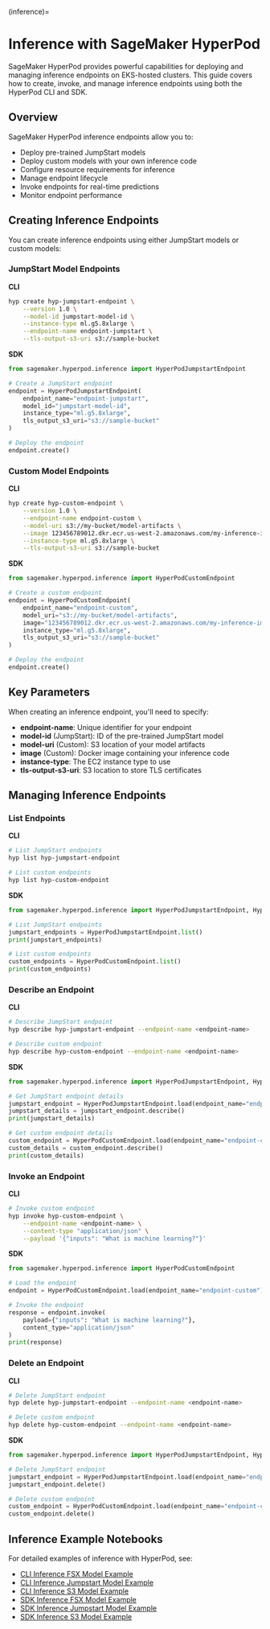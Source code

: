 (inference)=

# Inference with SageMaker HyperPod

SageMaker HyperPod provides powerful capabilities for deploying and managing inference endpoints on EKS-hosted clusters. This guide covers how to create, invoke, and manage inference endpoints using both the HyperPod CLI and SDK.

## Overview

SageMaker HyperPod inference endpoints allow you to:

- Deploy pre-trained JumpStart models
- Deploy custom models with your own inference code
- Configure resource requirements for inference
- Manage endpoint lifecycle
- Invoke endpoints for real-time predictions
- Monitor endpoint performance

## Creating Inference Endpoints

You can create inference endpoints using either JumpStart models or custom models:

### JumpStart Model Endpoints

**CLI**
```bash
hyp create hyp-jumpstart-endpoint \
    --version 1.0 \
    --model-id jumpstart-model-id \
    --instance-type ml.g5.8xlarge \
    --endpoint-name endpoint-jumpstart \
    --tls-output-s3-uri s3://sample-bucket
```

**SDK**
```python
from sagemaker.hyperpod.inference import HyperPodJumpstartEndpoint

# Create a JumpStart endpoint
endpoint = HyperPodJumpstartEndpoint(
    endpoint_name="endpoint-jumpstart",
    model_id="jumpstart-model-id",
    instance_type="ml.g5.8xlarge",
    tls_output_s3_uri="s3://sample-bucket"
)

# Deploy the endpoint
endpoint.create()
```

### Custom Model Endpoints

**CLI**
```bash
hyp create hyp-custom-endpoint \
    --version 1.0 \
    --endpoint-name endpoint-custom \
    --model-uri s3://my-bucket/model-artifacts \
    --image 123456789012.dkr.ecr.us-west-2.amazonaws.com/my-inference-image:latest \
    --instance-type ml.g5.8xlarge \
    --tls-output-s3-uri s3://sample-bucket
```

**SDK**
```python
from sagemaker.hyperpod.inference import HyperPodCustomEndpoint

# Create a custom endpoint
endpoint = HyperPodCustomEndpoint(
    endpoint_name="endpoint-custom",
    model_uri="s3://my-bucket/model-artifacts",
    image="123456789012.dkr.ecr.us-west-2.amazonaws.com/my-inference-image:latest",
    instance_type="ml.g5.8xlarge",
    tls_output_s3_uri="s3://sample-bucket"
)

# Deploy the endpoint
endpoint.create()
```

## Key Parameters

When creating an inference endpoint, you'll need to specify:

- **endpoint-name**: Unique identifier for your endpoint
- **model-id** (JumpStart): ID of the pre-trained JumpStart model
- **model-uri** (Custom): S3 location of your model artifacts
- **image** (Custom): Docker image containing your inference code
- **instance-type**: The EC2 instance type to use
- **tls-output-s3-uri**: S3 location to store TLS certificates

## Managing Inference Endpoints

### List Endpoints

**CLI**
```bash
# List JumpStart endpoints
hyp list hyp-jumpstart-endpoint

# List custom endpoints
hyp list hyp-custom-endpoint
```

**SDK**
```python
from sagemaker.hyperpod.inference import HyperPodJumpstartEndpoint, HyperPodCustomEndpoint

# List JumpStart endpoints
jumpstart_endpoints = HyperPodJumpstartEndpoint.list()
print(jumpstart_endpoints)

# List custom endpoints
custom_endpoints = HyperPodCustomEndpoint.list()
print(custom_endpoints)
```

### Describe an Endpoint

**CLI**
```bash
# Describe JumpStart endpoint
hyp describe hyp-jumpstart-endpoint --endpoint-name <endpoint-name>

# Describe custom endpoint
hyp describe hyp-custom-endpoint --endpoint-name <endpoint-name>
```

**SDK**
```python
from sagemaker.hyperpod.inference import HyperPodJumpstartEndpoint, HyperPodCustomEndpoint

# Get JumpStart endpoint details
jumpstart_endpoint = HyperPodJumpstartEndpoint.load(endpoint_name="endpoint-jumpstart")
jumpstart_details = jumpstart_endpoint.describe()
print(jumpstart_details)

# Get custom endpoint details
custom_endpoint = HyperPodCustomEndpoint.load(endpoint_name="endpoint-custom")
custom_details = custom_endpoint.describe()
print(custom_details)
```

### Invoke an Endpoint

**CLI**
```bash
# Invoke custom endpoint
hyp invoke hyp-custom-endpoint \
    --endpoint-name <endpoint-name> \
    --content-type "application/json" \
    --payload '{"inputs": "What is machine learning?"}'
```

**SDK**
```python
from sagemaker.hyperpod.inference import HyperPodCustomEndpoint

# Load the endpoint
endpoint = HyperPodCustomEndpoint.load(endpoint_name="endpoint-custom")

# Invoke the endpoint
response = endpoint.invoke(
    payload={"inputs": "What is machine learning?"},
    content_type="application/json"
)
print(response)
```

### Delete an Endpoint

**CLI**
```bash
# Delete JumpStart endpoint
hyp delete hyp-jumpstart-endpoint --endpoint-name <endpoint-name>

# Delete custom endpoint
hyp delete hyp-custom-endpoint --endpoint-name <endpoint-name>
```

**SDK**
```python
from sagemaker.hyperpod.inference import HyperPodJumpstartEndpoint, HyperPodCustomEndpoint

# Delete JumpStart endpoint
jumpstart_endpoint = HyperPodJumpstartEndpoint.load(endpoint_name="endpoint-jumpstart")
jumpstart_endpoint.delete()

# Delete custom endpoint
custom_endpoint = HyperPodCustomEndpoint.load(endpoint_name="endpoint-custom")
custom_endpoint.delete()
```

## Inference Example Notebooks

For detailed examples of inference with HyperPod, see:
- [CLI Inference FSX Model Example](https://github.com/aws/sagemaker-hyperpod-cli/blob/main/examples/inference/CLI/inference-fsx-model-e2e-cli.ipynb)
- [CLI Inference Jumpstart Model Example](https://github.com/aws/sagemaker-hyperpod-cli/blob/main/examples/inference/CLI/inference-jumpstart-e2e-cli.ipynb)
- [CLI Inference S3 Model Example](https://github.com/aws/sagemaker-hyperpod-cli/blob/main/examples/inference/CLI/inference-s3-model-e2e-cli.ipynb)
- [SDK Inference FSX Model Example](https://github.com/aws/sagemaker-hyperpod-cli/blob/main/examples/inference/SDK/inference-fsx-model-e2e.ipynb)
- [SDK Inference Jumpstart Model Example](https://github.com/aws/sagemaker-hyperpod-cli/blob/main/examples/inference/SDK/inference-jumpstart-e2e.ipynb)
- [SDK Inference S3 Model Example](https://github.com/aws/sagemaker-hyperpod-cli/blob/main/examples/inference/SDK/inference-s3-model-e2e.ipynb)
